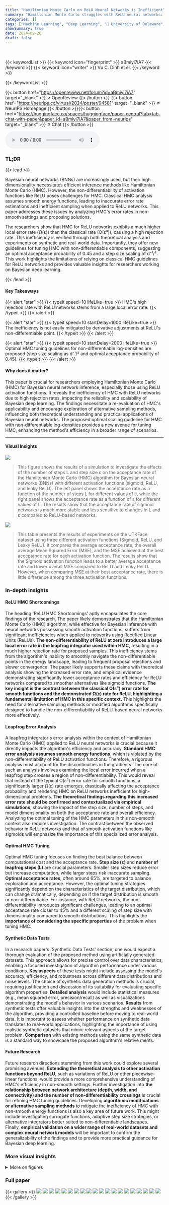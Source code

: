 ```yaml
---
title: "Hamiltonian Monte Carlo on ReLU Neural Networks is Inefficient"
summary: "Hamiltonian Monte Carlo struggles with ReLU neural networks: high rejection rates hinder Bayesian deep learning."
categories: []
tags: ["Machine Learning", "Deep Learning", "🏢 University of Delaware",]
showSummary: true
date: 2024-09-26
draft: false
---
```


<br>

{{< keywordList >}}
{{< keyword icon="fingerprint" >}} aBmiyi7iA7 {{< /keyword >}}
{{< keyword icon="writer" >}} Vu C. Dinh et el. {{< /keyword >}}
 
{{< /keywordList >}}

{{< button href="https://openreview.net/forum?id=aBmiyi7iA7" target="_blank" >}}
↗ OpenReview
{{< /button >}}
{{< button href="https://neurips.cc/virtual/2024/poster/94581" target="_blank" >}}
↗ NeurIPS Homepage
{{< /button >}}{{< button href="https://huggingface.co/spaces/huggingface/paper-central?tab=tab-chat-with-paper&paper_id=aBmiyi7iA7&paper_from=neurips" target="_blank" >}}
↗ Chat
{{< /button >}}



<audio controls>
    <source src="https://ai-paper-reviewer.com/aBmiyi7iA7/podcast.wav" type="audio/wav">
    Your browser does not support the audio element.
</audio>


### TL;DR


{{< lead >}}

Bayesian neural networks (BNNs) are increasingly used, but their high dimensionality necessitates efficient inference methods like Hamiltonian Monte Carlo (HMC).  However, the non-differentiability of activation functions like ReLU poses challenges for HMC.  Classical HMC analysis assumes smooth energy functions, leading to inaccurate error rate estimations and inefficient sampling when applied to ReLU networks. This paper addresses these issues by analyzing HMC's error rates in non-smooth settings and proposing solutions.

The researchers show that HMC for ReLU networks exhibits a much higher local error rate (Ω(ε)) than the classical rate (O(ε³)), causing a high rejection rate. This inefficiency is verified through both theoretical analysis and experiments on synthetic and real-world data. Importantly, they offer new guidelines for tuning HMC with non-differentiable components, suggesting an optimal acceptance probability of 0.45 and a step size scaling of d⁻¹/². This work highlights the limitations of relying on classical HMC guidelines for ReLU networks and provides valuable insights for researchers working on Bayesian deep learning.

{{< /lead >}}


#### Key Takeaways

{{< alert "star" >}}
{{< typeit speed=10 lifeLike=true >}} HMC's high rejection rate with ReLU networks stems from a large local error rate. {{< /typeit >}}
{{< /alert >}}

{{< alert "star" >}}
{{< typeit speed=10 startDelay=1000 lifeLike=true >}} The inefficiency is not easily mitigated by derivative adjustments at ReLU's non-differentiable point. {{< /typeit >}}
{{< /alert >}}

{{< alert "star" >}}
{{< typeit speed=10 startDelay=2000 lifeLike=true >}} Optimal HMC tuning guidelines for non-differentiable log-densities are proposed (step size scaling as d⁻¹/² and optimal acceptance probability of 0.45). {{< /typeit >}}
{{< /alert >}}

#### Why does it matter?
This paper is crucial for researchers employing Hamiltonian Monte Carlo (HMC) for Bayesian neural network inference, especially those using ReLU activation functions.  It reveals the inefficiency of HMC with ReLU networks due to high rejection rates, impacting the reliability and scalability of Bayesian deep learning. The findings necessitate a re-evaluation of HMC's applicability and encourage exploration of alternative sampling methods, influencing both theoretical understanding and practical applications of Bayesian neural networks. The proposed optimal scaling guideline for HMC with non-differentiable log-densities provides a new avenue for tuning HMC, enhancing the method's efficiency in a broader range of scenarios. 

------
#### Visual Insights



![](https://ai-paper-reviewer.com/aBmiyi7iA7/figures_7_1.jpg)

> This figure shows the results of a simulation to investigate the effects of the number of steps L and step size ε on the acceptance rate of the Hamiltonian Monte Carlo (HMC) algorithm for Bayesian neural networks (BNNs) with different activation functions (sigmoid, ReLU, and leaky ReLU). The left panel shows the acceptance rate as a function of the number of steps L for different values of ε, while the right panel shows the acceptance rate as a function of ε for different values of L. The results show that the acceptance rate of sigmoid networks is much more stable and less sensitive to changes in L and ε compared to ReLU-based networks.





![](https://ai-paper-reviewer.com/aBmiyi7iA7/tables_9_1.jpg)

> This table presents the results of experiments on the UTKFace dataset using three different activation functions (Sigmoid, ReLU, and Leaky ReLU). It compares the average acceptance rate, the overall average Mean Squared Error (MSE), and the MSE achieved at the best acceptance rate for each activation function.  The results show that the Sigmoid activation function leads to a better average acceptance rate and lower overall MSE compared to ReLU and Leaky ReLU.  However, when comparing MSE at their best acceptance rate, there is little difference among the three activation functions.





### In-depth insights


#### ReLU HMC Shortcomings
The heading 'ReLU HMC Shortcomings' aptly encapsulates the core findings of the research.  The paper likely demonstrates that the Hamiltonian Monte Carlo (HMC) algorithm, while effective for Bayesian inference with neural networks possessing smooth activation functions, suffers from significant inefficiencies when applied to networks using Rectified Linear Units (ReLUs).  **The non-differentiability of ReLU at zero introduces a large local error rate in the leapfrog integrator used within HMC,** resulting in a much higher rejection rate for proposed samples. This inefficiency stems from the algorithm's inability to smoothly navigate the non-differentiable points in the energy landscape, leading to frequent proposal rejections and slower convergence.  The paper likely supports these claims with theoretical analysis showing the increased error rate, and empirical evidence demonstrating significantly lower acceptance rates and efficiency for ReLU networks compared to smoother alternatives like sigmoid functions. **The key insight is the contrast between the classical O(ε³) error rate for smooth functions and the demonstrated Ω(ε) rate for ReLU, highlighting a fundamental limitation of HMC in this specific context.**  This highlights the need for alternative sampling methods or modified algorithms specifically designed to handle the non-differentiability of ReLU-based neural networks more effectively.

#### Leapfrog Error Analysis
A leapfrog integrator's error analysis within the context of Hamiltonian Monte Carlo (HMC) applied to ReLU neural networks is crucial because it directly impacts the algorithm's efficiency and accuracy.  **Standard HMC error analysis assumes smooth energy functions**, which is violated by the non-differentiability of ReLU activation functions.  Therefore, a rigorous analysis must account for the discontinuities in the gradients.  The core of such an analysis involves examining the local error incurred when a leapfrog step crosses a region of non-differentiability. This would reveal that instead of the typical O(ε³) error rate for smooth functions, a significantly larger Ω(ε) rate emerges, drastically affecting the acceptance probability and rendering HMC on ReLU networks inefficient for high-dimensional problems. **The theoretical findings regarding this increased error rate should be confirmed and contextualized via empirical simulations**, showing the impact of the step size, number of steps, and model dimensionality on both the acceptance rate and overall efficiency.  Analyzing the optimal tuning of the HMC parameters in this non-smooth context also requires investigation.  The contrast between the observed behavior in ReLU networks and that of smooth activation functions like sigmoids will emphasize the importance of this specialized error analysis.

#### Optimal HMC Tuning
Optimal HMC tuning focuses on finding the best balance between computational cost and the acceptance rate.  **Step size (ε)** and **number of leapfrog steps (L)** are crucial parameters.  Smaller step sizes reduce error but increase computation, while larger steps risk inaccurate sampling.  **Optimal acceptance rates**, often around 65%, are targeted to balance exploration and acceptance.  However, the optimal tuning strategies significantly depend on the characteristics of the target distribution, which can change dramatically, depending on if the target distribution is smooth or non-differentiable. For instance, with ReLU networks, the non-differentiability introduces significant challenges, leading to an optimal acceptance rate closer to 45% and a different scaling of step size with dimensionality compared to smooth distributions. This highlights the **importance of considering the specific properties** of the problem when tuning HMC.

#### Synthetic Data Tests
In a research paper's 'Synthetic Data Tests' section, one would expect a thorough evaluation of the proposed method using artificially generated datasets.  This approach allows for precise control over data characteristics, enabling a focused investigation of algorithm performance under various conditions.  **Key aspects** of these tests might include assessing the model's accuracy, efficiency, and robustness across different data distributions and noise levels.  The choice of synthetic data generation methods is crucial, requiring justification and discussion of its suitability for evaluating specific algorithm properties. **Detailed analysis** would include statistical measures (e.g., mean squared error, precision/recall) as well as visualizations demonstrating the model's behavior in various scenarios.  **Results** from synthetic tests offer valuable insights into the strengths and weaknesses of the algorithm, providing a controlled baseline before moving to real-world data.  It is important to assess whether performance on synthetic data translates to real-world applications, highlighting the importance of using realistic synthetic datasets that mimic relevant aspects of the target problem. **Comparison** with existing methods using the same synthetic data is a standard way to showcase the proposed algorithm's relative merits.

#### Future Research
Future research directions stemming from this work could explore several promising avenues.  **Extending the theoretical analysis to other activation functions beyond ReLU**, such as variations of ReLU or other piecewise-linear functions, would provide a more comprehensive understanding of HMC's efficiency in non-smooth settings.  Further investigation into **the relationship between network architecture (depth, width, and connectivity) and the number of non-differentiability crossings** is crucial for refining HMC tuning guidelines.  Developing **algorithmic modifications or alternative sampling methods** to mitigate the inefficiency of HMC with non-smooth energy functions is also a key area of future work. This might include investigating surrogate functions, adaptive step size strategies, or alternative integrators better suited to non-differentiable landscapes.  Finally, **empirical validation on a wider range of real-world datasets and complex neural network models** will be important to confirm the generalizability of the findings and to provide more practical guidance for Bayesian deep learning.


### More visual insights

<details>
<summary>More on figures
</summary>


![](https://ai-paper-reviewer.com/aBmiyi7iA7/figures_8_1.jpg)

> This figure compares the efficiency of Hamiltonian Monte Carlo (HMC) using sigmoid and ReLU activation functions across different acceptance rates. The efficiency is measured by considering both the acceptance rate and computational cost.  Two datasets are used for the evaluation: a synthetic dataset and the UTKFace dataset. The results consistently show that HMC with sigmoid activation is far more efficient than that with ReLU activation for both datasets.


![](https://ai-paper-reviewer.com/aBmiyi7iA7/figures_8_2.jpg)

> This figure shows how the acceptance rate of the Hamiltonian Monte Carlo (HMC) algorithm changes with the number of parameters in the model, for both shallow and deep neural networks.  Three different activation functions (Sigmoid, ReLU, Leaky ReLU) are compared.  The key observation is that shallower networks tend to have lower acceptance rates than deeper networks with the same number of parameters. The acceptance rate decreases significantly as the number of parameters increases, particularly for ReLU and Leaky ReLU activation functions.


![](https://ai-paper-reviewer.com/aBmiyi7iA7/figures_15_1.jpg)

> This figure shows the efficiency of symplectic integrators as a function of their acceptance probability.  The left panel shows the results for a second-order integrator (error rate proportional to ε²), while the right panel shows results for a first-order integrator (error rate proportional to ε). The y-axis represents efficiency, and the x-axis is the acceptance rate.  The vertical dashed lines mark the optimal acceptance rates.  Importantly, the y-axes are scaled arbitrarily, so direct comparison between the two plots is not possible; the key takeaway is the difference in the shapes of the curves and the location of the optimal acceptance rate.


![](https://ai-paper-reviewer.com/aBmiyi7iA7/figures_15_2.jpg)

> This figure shows the efficiency of symplectic integrators of the second order (left) and the first order (right) as a function of the acceptance probability. The y-axis represents efficiency, and the x-axis represents the acceptance probability. The graphs are shown up to unknown multiplicative constants, and cannot be directly compared. The red dotted lines in both graphs indicate the optimal acceptance probabilities.


![](https://ai-paper-reviewer.com/aBmiyi7iA7/figures_17_1.jpg)

> This figure shows a scatter plot of 100 data points generated from a cosine function with added Gaussian noise. The x-values are uniformly distributed between 0 and 4, and the y-values follow a normal distribution with a mean equal to the cosine of the corresponding x-value and a standard deviation of 0.1. This dataset is used in the paper's experiments to compare the performance of Hamiltonian Monte Carlo (HMC) on Bayesian neural networks with different activation functions.


</details>






### Full paper

{{< gallery >}}
<img src="https://ai-paper-reviewer.com/aBmiyi7iA7/1.png" class="grid-w50 md:grid-w33 xl:grid-w25" />
<img src="https://ai-paper-reviewer.com/aBmiyi7iA7/2.png" class="grid-w50 md:grid-w33 xl:grid-w25" />
<img src="https://ai-paper-reviewer.com/aBmiyi7iA7/3.png" class="grid-w50 md:grid-w33 xl:grid-w25" />
<img src="https://ai-paper-reviewer.com/aBmiyi7iA7/4.png" class="grid-w50 md:grid-w33 xl:grid-w25" />
<img src="https://ai-paper-reviewer.com/aBmiyi7iA7/5.png" class="grid-w50 md:grid-w33 xl:grid-w25" />
<img src="https://ai-paper-reviewer.com/aBmiyi7iA7/6.png" class="grid-w50 md:grid-w33 xl:grid-w25" />
<img src="https://ai-paper-reviewer.com/aBmiyi7iA7/7.png" class="grid-w50 md:grid-w33 xl:grid-w25" />
<img src="https://ai-paper-reviewer.com/aBmiyi7iA7/8.png" class="grid-w50 md:grid-w33 xl:grid-w25" />
<img src="https://ai-paper-reviewer.com/aBmiyi7iA7/9.png" class="grid-w50 md:grid-w33 xl:grid-w25" />
<img src="https://ai-paper-reviewer.com/aBmiyi7iA7/10.png" class="grid-w50 md:grid-w33 xl:grid-w25" />
<img src="https://ai-paper-reviewer.com/aBmiyi7iA7/11.png" class="grid-w50 md:grid-w33 xl:grid-w25" />
<img src="https://ai-paper-reviewer.com/aBmiyi7iA7/12.png" class="grid-w50 md:grid-w33 xl:grid-w25" />
<img src="https://ai-paper-reviewer.com/aBmiyi7iA7/13.png" class="grid-w50 md:grid-w33 xl:grid-w25" />
<img src="https://ai-paper-reviewer.com/aBmiyi7iA7/14.png" class="grid-w50 md:grid-w33 xl:grid-w25" />
<img src="https://ai-paper-reviewer.com/aBmiyi7iA7/15.png" class="grid-w50 md:grid-w33 xl:grid-w25" />
<img src="https://ai-paper-reviewer.com/aBmiyi7iA7/16.png" class="grid-w50 md:grid-w33 xl:grid-w25" />
<img src="https://ai-paper-reviewer.com/aBmiyi7iA7/17.png" class="grid-w50 md:grid-w33 xl:grid-w25" />
<img src="https://ai-paper-reviewer.com/aBmiyi7iA7/18.png" class="grid-w50 md:grid-w33 xl:grid-w25" />
<img src="https://ai-paper-reviewer.com/aBmiyi7iA7/19.png" class="grid-w50 md:grid-w33 xl:grid-w25" />
<img src="https://ai-paper-reviewer.com/aBmiyi7iA7/20.png" class="grid-w50 md:grid-w33 xl:grid-w25" />
{{< /gallery >}}